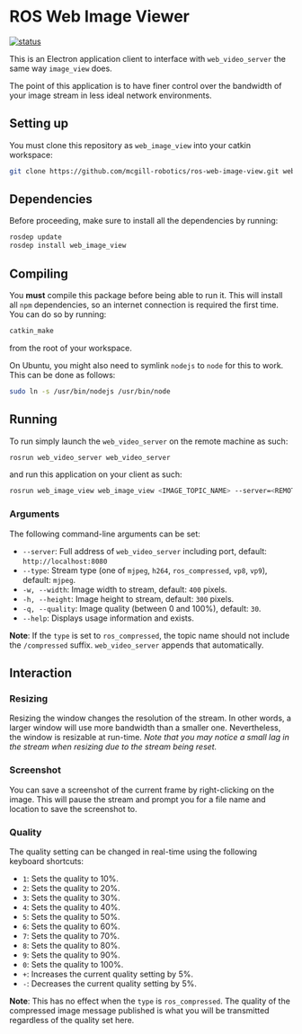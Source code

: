 # ROS Web Image Viewer

[status]: https://dev.mcgillrobotics.com/buildStatus/icon?job=ros-web-image-view/master
[url]: https://dev.mcgillrobotics.com/job/ros-web-image-view/job/master
[![status]][url]

This is an Electron application client to interface with `web_video_server` the
same way `image_view` does.

The point of this application is to have finer control over the bandwidth of
your image stream in less ideal network environments.

## Setting up

You must clone this repository as `web_image_view` into your catkin workspace:

```bash
git clone https://github.com/mcgill-robotics/ros-web-image-view.git web_image_view
```

## Dependencies

Before proceeding, make sure to install all the dependencies by running:

```bash
rosdep update
rosdep install web_image_view
```

## Compiling

You **must** compile this package before being able to run it. This will
install all `npm` dependencies, so an internet connection is required the first
time. You can do so by running:

```bash
catkin_make
```

from the root of your workspace.

On Ubuntu, you might also need to symlink `nodejs` to `node` for this to work.
This can be done as follows:

```bash
sudo ln -s /usr/bin/nodejs /usr/bin/node
```

## Running

To run simply launch the `web_video_server` on the remote machine as such:

```bash
rosrun web_video_server web_video_server
```

and run this application on your client as such:

```bash
rosrun web_image_view web_image_view <IMAGE_TOPIC_NAME> --server=<REMOTE_ADDRESS>
```

### Arguments

The following command-line arguments can be set:

-   `--server`: Full address of `web_video_server` including port,
    default: `http://localhost:8080`
-   `--type`: Stream type (one of `mjpeg`, `h264`, `ros_compressed`, `vp8`,
    `vp9`), default: `mjpeg`.
-   `-w, --width`: Image width to stream, default: `400` pixels.
-   `-h, --height`: Image height to stream, default: `300` pixels.
-   `-q, --quality`: Image quality (between 0 and 100%), default: `30`.
-   `--help`: Displays usage information and exists.

**Note**: If the `type` is set to `ros_compressed`, the topic name should not
include the `/compressed` suffix. `web_video_server` appends that
automatically.

## Interaction

### Resizing

Resizing the window changes the resolution of the stream. In other words, a
larger window will use more bandwidth than a smaller one. Nevertheless, the
window is resizable at run-time. *Note that you may notice a small lag in the
stream when resizing due to the stream being reset.*

### Screenshot

You can save a screenshot of the current frame by right-clicking on the image.
This will pause the stream and prompt you for a file name and location to save
the screenshot to.

### Quality

The quality setting can be changed in real-time using the following keyboard
shortcuts:

-   `1`: Sets the quality to 10%.
-   `2`: Sets the quality to 20%.
-   `3`: Sets the quality to 30%.
-   `4`: Sets the quality to 40%.
-   `5`: Sets the quality to 50%.
-   `6`: Sets the quality to 60%.
-   `7`: Sets the quality to 70%.
-   `8`: Sets the quality to 80%.
-   `9`: Sets the quality to 90%.
-   `0`: Sets the quality to 100%.
-   `+`: Increases the current quality setting by 5%.
-   `-`: Decreases the current quality setting by 5%.

**Note**: This has no effect when the `type` is `ros_compressed`. The quality
of the compressed image message published is what you will be transmitted
regardless of the quality set here.
